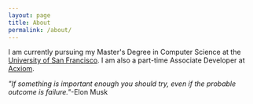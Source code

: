```yaml
---
layout: page
title: About
permalink: /about/
---
```


I am currently pursuing my Master's Degree in Computer Science at the [University of San Francisco](https://www.usfca.edu/arts-sciences/graduate-programs/computer-science). I am also a part-time Associate Developer at [Acxiom](http://www.acxiom.com/). 

*"If something is important enough you should try, even if the probable outcome is failure."*-Elon Musk
